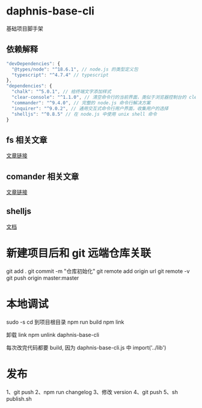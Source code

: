 # daphnis-base-cli
基础项目脚手架

## 依赖解释

```js
"devDependencies": {
  "@types/node": "^18.6.1", // node.js 的类型定义包
  "typescript": "^4.7.4" // typescript
},
"dependencies": {
  "chalk": "^5.0.1", // 给终端文字添加样式
  "clear-console": "^1.1.0", // 清空命令行的当前界面，类似于浏览器控制台的 clear() 和 命令行下的 clear
  "commander": "^9.4.0", // 完整的 node.js 命令行解决方案
  "inquirer": "^9.0.2", // 通用交互式命令行用户界面，收集用户的选择
  "shelljs": "^0.8.5" // 在 node.js 中使用 unix shell 命令
}
```

## fs 相关文章
[文章链接](https://juejin.cn/post/6844903677782654983)

## comander 相关文章
[文章链接](https://juejin.cn/post/6844903586833711112)

## shelljs
[文档](https://github.com/shelljs/shelljs)

# 新建项目后和 git 远端仓库关联
git add .
git commit -m "仓库初始化"
git remote add origin url
git remote -v
git push origin master:master

# 本地调试
sudo -s
cd 到项目根目录
npm run build
npm link

卸载 link
npm unlink daphnis-base-cli

每次改完代码都要 build, 因为 daphnis-base-cli.js 中 import('../lib')

# 发布
1、git push
2、npm run changelog
3、修改 version
4、git push
5、sh publish.sh
